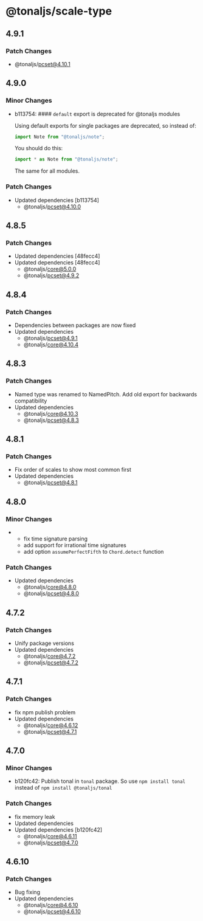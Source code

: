 # @tonaljs/scale-type

## 4.9.1

### Patch Changes

- @tonaljs/pcset@4.10.1

## 4.9.0

### Minor Changes

- b113754: #### `default` export is deprecated for @tonaljs modules

  Using default exports for single packages are deprecated, so instead of:

  ```js
  import Note from "@tonaljs/note";
  ```

  You should do this:

  ```js
  import * as Note from "@tonaljs/note";
  ```

  The same for all modules.

### Patch Changes

- Updated dependencies [b113754]
  - @tonaljs/pcset@4.10.0

## 4.8.5

### Patch Changes

- Updated dependencies [48fecc4]
- Updated dependencies [48fecc4]
  - @tonaljs/core@5.0.0
  - @tonaljs/pcset@4.9.2

## 4.8.4

### Patch Changes

- Dependencies between packages are now fixed
- Updated dependencies
  - @tonaljs/pcset@4.9.1
  - @tonaljs/core@4.10.4

## 4.8.3

### Patch Changes

- Named type was renamed to NamedPitch. Add old export for backwards compatibility
- Updated dependencies
  - @tonaljs/core@4.10.3
  - @tonaljs/pcset@4.8.3

## 4.8.1

### Patch Changes

- Fix order of scales to show most common first
- Updated dependencies
  - @tonaljs/pcset@4.8.1

## 4.8.0

### Minor Changes

- - fix time signature parsing
  - add support for irrational time signatures
  - add option `assumePerfectFifth` to `Chord.detect` function

### Patch Changes

- Updated dependencies
  - @tonaljs/core@4.8.0
  - @tonaljs/pcset@4.8.0

## 4.7.2

### Patch Changes

- Unify package versions
- Updated dependencies
  - @tonaljs/core@4.7.2
  - @tonaljs/pcset@4.7.2

## 4.7.1

### Patch Changes

- fix npm publish problem
- Updated dependencies
  - @tonaljs/core@4.6.12
  - @tonaljs/pcset@4.7.1

## 4.7.0

### Minor Changes

- b120fc42: Publish tonal in `tonal` package. So use `npm install tonal` instead of `npm install @tonaljs/tonal`

### Patch Changes

- fix memory leak
- Updated dependencies
- Updated dependencies [b120fc42]
  - @tonaljs/core@4.6.11
  - @tonaljs/pcset@4.7.0

## 4.6.10

### Patch Changes

- Bug fixing
- Updated dependencies
  - @tonaljs/core@4.6.10
  - @tonaljs/pcset@4.6.10
